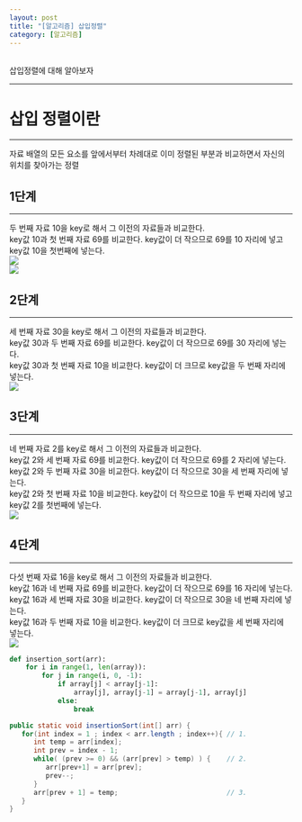 ```yaml
---
layout: post
title: "[알고리즘] 삽입정렬"
category: [알고리즘]
---
```

<br>
삽입정렬에 대해 알아보자
<!-- more -->
<hr>

# 삽입 정렬이란
---
자료 배열의 모든 요소를 앞에서부터 차례대로 이미 정렬된 부분과 비교하면서 자신의 위치를 찾아가는 정렬

## 1단계
---
두 번째 자료 10을 key로 해서 그 이전의 자료들과 비교한다.  
key값 10과 첫 번째 자료 69를 비교한다. key값이 더 작으므로 69를 10 자리에 넣고 key값 10을 첫번째에 넣는다.
<img src="https://sanggil1107.github.io//public/img/알고리즘/삽입정렬0.png" style="display: block;margin: 0 auto;">
<img src="https://sanggil1107.github.io//public/img/알고리즘/삽입정렬1.png" style="display: block;margin: 0 auto;">


## 2단계
---
세 번째 자료 30을 key로 해서 그 이전의 자료들과 비교한다.  
key값 30과 두 번째 자료 69를 비교한다. key값이 더 작으므로 69를 30 자리에 넣는다.  
key값 30과 첫 번째 자료 10을 비교한다. key값이 더 크므로 key값을 두 번째 자리에 넣는다.
<img src="https://sanggil1107.github.io//public/img/알고리즘/삽입정렬2.png" style="display: block;margin: 0 auto;">


## 3단계
---
네 번째 자료 2를 key로 해서 그 이전의 자료들과 비교한다.  
key값 2와 세 번째 자료 69를 비교한다. key값이 더 작으므로 69를 2 자리에 넣는다.  
key값 2와 두 번째 자료 30을 비교한다. key값이 더 작으므로 30을 세 번째 자리에 넣는다.  
key값 2와 첫 번째 자료 10을 비교한다. key값이 더 작으므로 10을 두 번째 자리에 넣고 key값 2를 첫번째에 넣는다.
<img src="https://sanggil1107.github.io//public/img/알고리즘/삽입정렬3.png" style="display: block;margin: 0 auto;">


## 4단계
---
다섯 번째 자료 16을 key로 해서 그 이전의 자료들과 비교한다.  
key값 16과 네 번째 자료 69를 비교한다. key값이 더 작으므로 69를 16 자리에 넣는다.  
key값 16과 세 번째 자료 30을 비교한다. key값이 더 작으므로 30을 네 번째 자리에 넣는다.  
key값 16과 두 번째 자료 10을 비교한다. key값이 더 크므로  key값을 세 번째 자리에 넣는다.
<img src="https://sanggil1107.github.io//public/img/알고리즘/삽입정렬4.png" style="display: block;margin: 0 auto;">

```python
def insertion_sort(arr):
    for i in range(1, len(array)):
        for j in range(i, 0, -1): 
            if array[j] < array[j-1]:
                array[j], array[j-1] = array[j-1], array[j]
            else:
                break
```
```java
public static void insertionSort(int[] arr) {
   for(int index = 1 ; index < arr.length ; index++){ // 1.
      int temp = arr[index];
      int prev = index - 1;
      while( (prev >= 0) && (arr[prev] > temp) ) {    // 2.
         arr[prev+1] = arr[prev];
         prev--;
      }
      arr[prev + 1] = temp;                           // 3.
   }
}
```